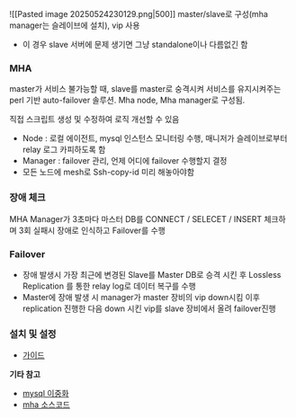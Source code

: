 ![[Pasted image 20250524230129.png|500]]
master/slave로 구성(mha manager는 슬레이브에 설치), vip 사용
- 이 경우 slave 서버에 문제 생기면 그냥 standalone이나 다름없긴 함

### **MHA**
master가 서비스 불가능할 때, slave를 master로 숭격시켜 서비스를 유지시켜주는 perl 기반 auto-failover 솔루션. Mha node, Mha manager로 구성됨.

직접 스크립트 생성 및 수정하여 로직 개선할 수 있음
- Node : 로컬 에이전트, mysql 인스턴스 모니터링 수행, 매니저가 슬레이브로부터 relay 로그 카피하도록 함
- Manager : failover 관리, 언제 어디에 failover 수행할지 결정
- 모든 노드에 mesh로 Ssh-copy-id 미리 해놓아야함

### **장애 체크**
MHA Manager가 3초마다 마스터 DB를 CONNECT / SELECET / INSERT 체크하며 3회 실패시 장애로 인식하고 Failover를 수행

### Failover
- 장애 발생시 가장 최근에 변경된 Slave를 Master DB로 승격 시킨 후 Lossless Replication 를 통한 relay log로 데이터 복구를 수행
- Master에 장애 발생 시 manager가 master 장비의 vip down시킴 이후 replication 진행한 다음 down 시킨 vip를 slave 장비에서 올려 failover진행

### **설치 및 설정**
- [가이드](https://lab.cliel.com/entry/2020-02-07-CentOS-MariaDB-MHA-%EC%84%A4%EC%A0%95)


**기타 참고**
- [mysql 이중화](https://velog.io/@jwpark06/MySQL-%EC%9D%B4%EC%A4%91%ED%99%94-%EC%A7%84%ED%99%94%EA%B8%B0)
- [mha 소스코드](https://github.com/yoshinorim/mha4mysql-manager)